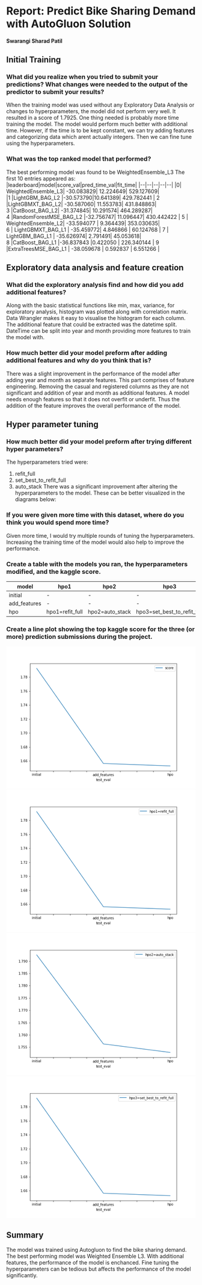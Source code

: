# Report: Predict Bike Sharing Demand with AutoGluon Solution
#### Swarangi Sharad Patil

## Initial Training
### What did you realize when you tried to submit your predictions? What changes were needed to the output of the predictor to submit your results?
When the training model was used without any Exploratory Data Analysis or changes to hyperparameters, the model did not perform very well. It resulted in a score of 1.7925. One thing needed is probably more time training the model. The model would perform much better with additional time. However, if the time is to be kept constant, we can try adding features and categorizing data which arent actually integers. Then we can fine tune using the hyperparameters. 

### What was the top ranked model that performed?
The best performing model was found to be WeightedEnsemble_L3 
The first 10 entries appeared as:
|leaderboard|model|score_val|pred_time_val|fit_time|
|--|--|--|--|--|
 |0|           WeightedEnsemble_L3|  -30.083829|      12.224649|  529.127609|   
 |1               |LightGBM_BAG_L2  |-30.573790|10.641389|  429.782441   |
 2             |LightGBMXT_BAG_L2|  -30.587060|      11.553783|  431.848863|  
 3               |CatBoost_BAG_L2|  -31.374845|      10.291574|  464.289287|   
 4        |RandomForestMSE_BAG_L2  |-32.756747|      11.096447|  430.442422   |
 5         |  WeightedEnsemble_L2|  -33.594077 |      9.364439|  353.030635|   
 6           |  LightGBMXT_BAG_L1 | -35.459772|       4.846866  | 60.124768   |
 7            |   LightGBM_BAG_L1 | -35.626974|       2.791491|   45.053618|   
 8               |CatBoost_BAG_L1  |-36.837843       |0.422050 | 226.340144   |
 9          |ExtraTreesMSE_BAG_L1 | -38.059678  |     0.592837 |   6.551266 |  



## Exploratory data analysis and feature creation
### What did the exploratory analysis find and how did you add additional features?
Along with the basic statistical functions like min, max, variance, for exploratory analysis, histogram was plotted along with correlation matrix. Data Wrangler makes it easy to visualise the histogram for each column. The additional feature that could be extracted was the datetime split. DateTime can be split into year and month providing more features to train the model with.


### How much better did your model preform after adding additional features and why do you think that is?
There was a slight improvement in the performance of the model after adding year and month as separate features. This part comprises of feature engineering. Removing the casual and registered columns as they are not significant and addition of year and month as additional features. A model needs enough features so that it does not overfit or underfit. Thus the addition of the feature improves the overall performance of the model.

## Hyper parameter tuning
### How much better did your model preform after trying different hyper parameters?
The hyperparameters tried were:
1. refit_full
2. set_best_to_refit_full
3. auto_stack
There was a significant improvement after altering the hyperparameters to the model. These can be better visualized in the diagrams below:

### If you were given more time with this dataset, where do you think you would spend more time?
Given more time, I would try multiple rounds of tuning the hyperparameters. Increasing the training time of the model would also help to improve the performance.

### Create a table with the models you ran, the hyperparameters modified, and the kaggle score.

|model|hpo1|hpo2|hpo3|score|
|--|--|--|--|--|
|initial|-|-|-|1.79253|
|add_features|-|-|-|1.65635|
|hpo|hpo1=refit_full|hpo2=auto_stack|hpo3=set_best_to_refit_full|1.65290|


### Create a line plot showing the top kaggle score for the three (or more) prediction submissions during the project.

![model_test_score.png](model_test_score.png)
![hpo1_test_score.png](hpo1_test_score.png)
![hpo2_test_score.png](hpo2_test_score.png)
![hpo3_test_score.png](hpo3_test_score.png)

## Summary
The model was trained using Autogluon to find the bike sharing demand. The best performing model was Weighted Ensemble L3. With additional features, the performance of the model is enchanced. Fine tuning the hyperparameters can be tedious but affects the performance of the model significantly.
